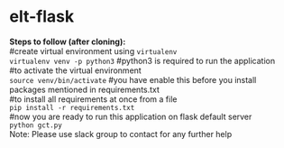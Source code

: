# elt-flask

**Steps to follow (after cloning):**
<br>
#create virtual environment using `virtualenv` <br>
`virtualenv venv -p python3` #python3 is required to run the application
<br>
#to activate the virtual environment<br>
`source venv/bin/activate` #you have enable this before you install packages mentioned in requirements.txt
<br>
#to install all requirements at once from a file<br>
`pip install -r requirements.txt`
<br>
#now you are ready to run this application on flask default server<br>
`python gct.py`
<br>
Note: Please use slack group to contact for any further help

